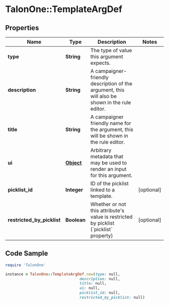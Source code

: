 # TalonOne::TemplateArgDef

## Properties

Name | Type | Description | Notes
------------ | ------------- | ------------- | -------------
**type** | **String** | The type of value this argument expects. | 
**description** | **String** | A campaigner-friendly description of the argument, this will also be shown in the rule editor. | 
**title** | **String** | A campaigner friendly name for the argument, this will be shown in the rule editor. | 
**ui** | [**Object**](.md) | Arbitrary metadata that may be used to render an input for this argument. | 
**picklist_id** | **Integer** | ID of the picklist linked to a template. | [optional] 
**restricted_by_picklist** | **Boolean** | Whether or not this attribute&#39;s value is restricted by picklist (&#x60;picklist&#x60; property) | [optional] 

## Code Sample

```ruby
require 'TalonOne'

instance = TalonOne::TemplateArgDef.new(type: null,
                                 description: null,
                                 title: null,
                                 ui: null,
                                 picklist_id: null,
                                 restricted_by_picklist: null)
```


